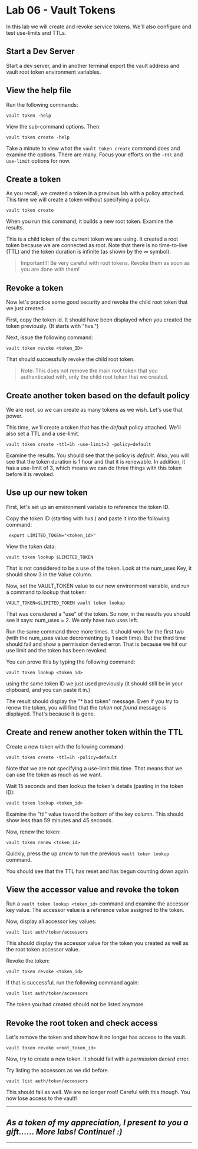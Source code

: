 # Lab 06 - Vault Tokens
In this lab we will create and revoke service tokens. We'll also configure and test use-limits and TTLs.

## Start a Dev Server
Start a dev server, and in another terminal export the vault address and vault root token environment variables.

## View the help file
Run the following commands:

`vault token -help`

View the sub-command options. Then:

`vault token create -help`

Take a minute to view what the `vault token create` command does and examine the options. There are many. Focus your efforts on the `-ttl` and `use-limit` options for now.

## Create a token
As you recall, we created a token in a previous lab with a policy attached. This time we will create a token without specifying a policy.

`vault token create`

When you run this command, it builds a new root token. Examine the results. 

This is a child token of the current token we are using. It created a root token because we are connected as root. Note that there is no time-to-live (TTL) and the token duration is infinite (as shown by the ∞ symbol). 

> Important!!! Be very careful with root tokens. Revoke them as soon as you are done with them!

## Revoke a token
Now let's practice some good security and revoke the child root token that we just created.

First, copy the token id. It should have been displayed when you created the token previously. (It starts with "hvs.")

Next, issue the following command:

`vault token revoke <token_ID>`

That should successfully revoke the child root token.

> Note: This does not remove the main root token that you authenticated with, only the child root token that we created.

## Create another token based on the default policy
We are root, so we can create as many tokens as we wish. Let's use that power.

This time, we'll create a token that has the *default* policy attached. We'll also set a TTL and a use-limit.

`vault token create -ttl=1h -use-limit=3 -policy=default`

Examine the results. You should see that the policy is *default*. Also, you will see that the token duration is 1 hour and that it is renewable. In addition, it has a use-limit of 3, which means we can do three things with this token before it is revoked.

## Use up our new token
First, let's set up an environment variable to reference the token ID. 

Copy the token ID (starting with hvs.) and paste it into the following command:

` export LIMITED_TOKEN="<token_id>"`

View the token data:

`vault token lookup $LIMITED_TOKEN`

That is not considered to be a use of the token. Look at the num_uses Key, it should show 3 in the Value column. 

Now, set the VAULT_TOKEN value to our new environment variable, and run a command to lookup that token: 

`VAULT_TOKEN=$LIMITED_TOKEN vault token lookup`

That was considered a "use" of the token. So now, in the results you should see it says: num_uses = 2. We only have two uses left. 

Run the same command three more times. It should work for the first two (with the num_uses value decrementing by 1 each time). But the third time should fail and show a permission denied error. That is because we hit our use limit and the token has been revoked.

You can prove this by typing the following command:

`vault token lookup <token_id>`

using the same token ID we just used previously (it should still be in your clipboard, and you can paste it in.)

The result should display the "* bad token" message. Even if you try to renew the token, you will find that the *token not found* message is displayed. That's because it is gone.

## Create and renew another token within the TTL
Create a new token with the following command:

`vault token create -ttl=1h -policy=default`

Note that we are not specifying a use-limit this time. That means that we can use the token as much as we want.

Wait 15 seconds and then lookup the token's details (pasting in the token ID):

`vault token lookup <token_id>`

Examine the "ttl" value toward the bottom of the key column. This should show less than 59 minutes and 45 seconds. 

Now, renew the token:

`vault token renew <token_id>`

Quickly, press the up arrow to run the previous `vault token lookup` command. 

You should see that the TTL has reset and has begun counting down again. 

## View the accessor value and revoke the token
Run a `vault token lookup <token_id>` command and examine the accessor key value. The accessor value is a reference value assigned to the token.

Now, display all accessor key values:

`vault list auth/token/accessors`

This should display the accessor value for the token you created as well as the root token accessor value.

Revoke the token:

`vault token revoke <token_id>`

If that is successful, run the following command again:

`vault list auth/token/accessors`

The token you had created should not be listed anymore. 

## Revoke the root token and check access
Let's remove the token and show how it no longer has access to the vault.

`vault token revoke <root_token_id>`

Now, try to create a new token. It should fail with a *permission denied* error. 

Try listing the accessors as we did before.

`vault list auth/token/accessors`

This should fail as well. We are no longer root! Careful with this though. You now lose access to the vault!

---
## *As a token of my appreciation, I present to you a gift......  More labs! Continue! :)*
---
